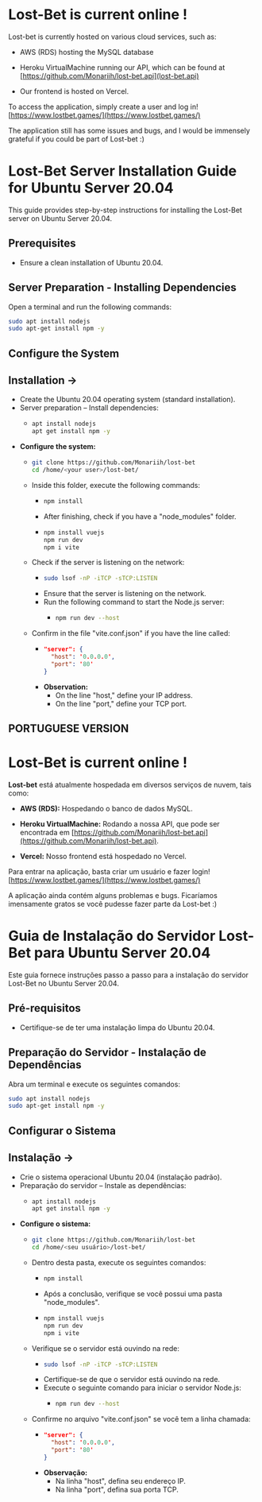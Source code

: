# Lost-Bet is current online !

Lost-bet is currently hosted on various cloud services, such as:
- AWS (RDS) hosting the MySQL database
  
- Heroku VirtualMachine running our API, which can be found at [https://github.com/Monariih/lost-bet.api](lost-bet.api)
  
- Our frontend is hosted on Vercel.

To access the application, simply create a user and log in!
[https://www.lostbet.games/](https://www.lostbet.games/)

The application still has some issues and bugs, and I would be immensely grateful if you could be part of Lost-bet :)


# Lost-Bet Server Installation Guide for Ubuntu Server 20.04

This guide provides step-by-step instructions for installing the Lost-Bet server on Ubuntu Server 20.04.

## Prerequisites
- Ensure a clean installation of Ubuntu 20.04.

## Server Preparation - Installing Dependencies
Open a terminal and run the following commands:

```bash
sudo apt install nodejs
sudo apt-get install npm -y
```

## Configure the System

## Installation ->
- Create the Ubuntu 20.04 operating system (standard installation).
- Server preparation – Install dependencies:
  - ```bash
    apt install nodejs
    apt get install npm -y
    ```
- **Configure the system:**
  - ```bash
    git clone https://github.com/Monariih/lost-bet
    cd /home/<your user>/lost-bet/
    ```
  - Inside this folder, execute the following commands:
    - ```bash
      npm install
      ```
    - After finishing, check if you have a "node_modules" folder.
    - ```bash
      npm install vuejs
      npm run dev
      npm i vite
      ```
  - Check if the server is listening on the network:
    - ```bash
      sudo lsof -nP -iTCP -sTCP:LISTEN
      ```
    - Ensure that the server is listening on the network.
    - Run the following command to start the Node.js server:
      - ```bash
        npm run dev --host
        ```
  - Confirm in the file "vite.conf.json" if you have the line called:
    - ```json
      "server": {
        "host": '0.0.0.0',
        "port": '80'
      }
      ```
    - **Observation:**
      - On the line "host," define your IP address.
      - On the line "port," define your TCP port.

## PORTUGUESE VERSION ##

# Lost-Bet is current online !

**Lost-bet** está atualmente hospedada em diversos serviços de nuvem, tais como:

- **AWS (RDS):** Hospedando o banco de dados MySQL.

- **Heroku VirtualMachine:** Rodando a nossa API, que pode ser encontrada em [https://github.com/Monariih/lost-bet.api](https://github.com/Monariih/lost-bet.api).

- **Vercel:** Nosso frontend está hospedado no Vercel.

Para entrar na aplicação, basta criar um usuário e fazer login! 
[https://www.lostbet.games/](https://www.lostbet.games/)

A aplicação ainda contém alguns problemas e bugs. Ficaríamos imensamente gratos se você pudesse fazer parte da Lost-bet :)

# Guia de Instalação do Servidor Lost-Bet para Ubuntu Server 20.04

Este guia fornece instruções passo a passo para a instalação do servidor Lost-Bet no Ubuntu Server 20.04.

## Pré-requisitos
- Certifique-se de ter uma instalação limpa do Ubuntu 20.04.

## Preparação do Servidor - Instalação de Dependências
Abra um terminal e execute os seguintes comandos:

```bash
sudo apt install nodejs
sudo apt-get install npm -y
```

## Configurar o Sistema

## Instalação ->
- Crie o sistema operacional Ubuntu 20.04 (instalação padrão).
- Preparação do servidor – Instale as dependências:
  - ```bash
    apt install nodejs
    apt get install npm -y
    ```
- **Configure o sistema:**
  - ```bash
    git clone https://github.com/Monariih/lost-bet
    cd /home/<seu usuário>/lost-bet/
    ```
  - Dentro desta pasta, execute os seguintes comandos:
    - ```bash
      npm install
      ```
    - Após a conclusão, verifique se você possui uma pasta "node_modules".
    - ```bash
      npm install vuejs
      npm run dev
      npm i vite
      ```
  - Verifique se o servidor está ouvindo na rede:
    - ```bash
      sudo lsof -nP -iTCP -sTCP:LISTEN
      ```
    - Certifique-se de que o servidor está ouvindo na rede.
    - Execute o seguinte comando para iniciar o servidor Node.js:
      - ```bash
        npm run dev --host
        ```
  - Confirme no arquivo "vite.conf.json" se você tem a linha chamada:
    - ```json
      "server": {
        "host": '0.0.0.0',
        "port": '80'
      }
      ```
    - **Observação:**
      - Na linha "host", defina seu endereço IP.
      - Na linha "port", defina sua porta TCP.
